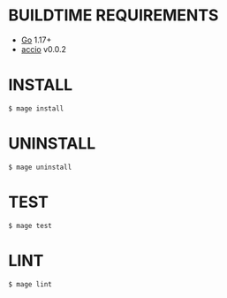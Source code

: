 # BUILDTIME REQUIREMENTS

* [Go](https://golang.org/) 1.17+
* [accio](https://github.com/mcandre/accio) v0.0.2

# INSTALL

```console
$ mage install
```

# UNINSTALL

```console
$ mage uninstall
```

# TEST

```console
$ mage test
```

# LINT

```console
$ mage lint
```
